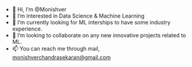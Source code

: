 - 👋 Hi, I’m @Monishver
- 👀 I’m interested in Data Science & Machine Learning 
- 🌱 I’m currently looking for ML interships to have some industry experience.
- 💞️ I’m looking to collaborate on any new innovative projects related to ML.
- 📫 You can reach me through mail, monishverchandrasekaran@gmail.com

<!---
Monishver11/Monishver11 is a ✨ special ✨ repository because its `README.md` (this file) appears on your GitHub profile.
You can click the Preview link to take a look at your changes.
--->
